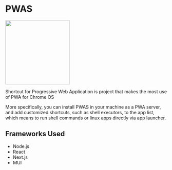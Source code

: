 # PWAS
<image src="public/pwas.png" width="200px"/>

Shortcut for Progressive Web Application is project that makes the most use of
PWA for Chrome OS

More specifically, you can install PWAS
in your machine as a PWA server, and add
customized shortcuts, such as shell executors,
to the app list, which means to run shell commands
or linux apps directly via app launcher.
## Frameworks Used
- Node.js
- React
- Next.js
- MUI